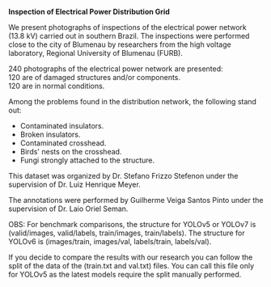 **Inspection of Electrical Power Distribution Grid**

We present photographs of inspections of the electrical power network (13.8 kV) carried out in southern Brazil.
The inspections were performed close to the city of Blumenau by researchers from the high voltage laboratory, Regional University of Blumenau (FURB). 

240 photographs of the electrical power network are presented:  
120 are of damaged structures and/or components.  
120 are in normal conditions.    
 
Among the problems found in the distribution network, the following stand out:
* Contaminated insulators.
* Broken insulators.
* Contaminated crosshead.
* Birds' nests on the crosshead.
* Fungi strongly attached to the structure. 

This dataset was organized by Dr. Stefano Frizzo Stefenon under the supervision of Dr. Luiz Henrique Meyer.

The annotations were performed by Guilherme Veiga Santos Pinto under the supervision of Dr. Laio Oriel Seman.

OBS: For benchmark comparisons, the structure for YOLOv5 or YOLOv7 is (valid/images, valid/labels, train/images, train/labels).
The structure for YOLOv6 is (images/train, images/val, labels/train, labels/val).

If you decide to compare the results with our research you can follow the split of the data of the (train.txt and val.txt) files. You can call this file only for YOLOv5 as the latest models require the split manually performed.
